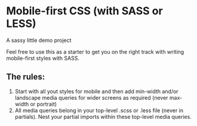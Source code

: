 # Mobile-first CSS (with SASS or LESS)
A sassy little demo project

Feel free to use this as a starter to get you on the right track with writing mobile-first styles with SASS.

## The rules:
1. Start with all yout styles for mobile and then add min-width and/or landscape media queries for wider screens as required (never max-width or portrait)
2. All media queries belong in your top-level .scss or .less file (never in partials). Nest your partial imports within these top-level media queries.
